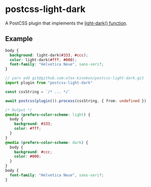 # postcss-light-dark

A PostCSS plugin that implements the [light-dark() function](https://www.bram.us/2023/10/09/the-future-of-css-easy-light-dark-mode-color-switching-with-light-dark/).

## Example

```css
body {
  background: light-dark(#333, #ccc);
  color: light-dark(#fff, #000);
  font-family: "Helvetica Neue", sans-serif;
}
```

```ts
// yarn add git@github.com:alex-kinokon/postcss-light-dark.git
import plugin from "postcss-light-dark"

const cssString = `/* ... */`

await postcss(plugin()).process(cssString, { from: undefined })
```

```css
/* Output */
@media (prefers-color-scheme: light) {
  body {
    background: #333;
    color: #fff;
  }
}
@media (prefers-color-scheme: dark) {
  body {
    background: #ccc;
    color: #000;
  }
}
body {
  font-family: "Helvetica Neue", sans-serif;
}
```
